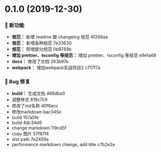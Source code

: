 # 0.1.0 (2019-12-30)

### 🌟 新功能

* **规范：** 新增 readme 跟 changelog 规范 4f266aa
* **规范：** 新增各种规范 7e33630
* **规范：** 邢增部分规范 0b9748b
* **增加 prettier、tsconfig 等规范：** 增加 prettier、tsconfig 等规范 e9e1a68
* **docs：** 修改了文档 263b97e
* **webpack：** 增加webpack实战项目2 c717f7a


### 🐛 Bug 修复

* **build：** 生成文档 469dba0
* 调整样式 818c7c9
* 修改了md名称 d0f6acc
* 修改markdown bac345e
* build 157a5fe
* build 4dc34d9
* change markdown 119cd5f
* copy 图片 57f87f4
* dist path 7e2459a
* performance markdown change, add title c7b2e2e



